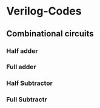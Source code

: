 # Verilog-Codes
## Combinational circuits
### Half adder
### Full adder
### Half Subtractor
### Full Subtractr
